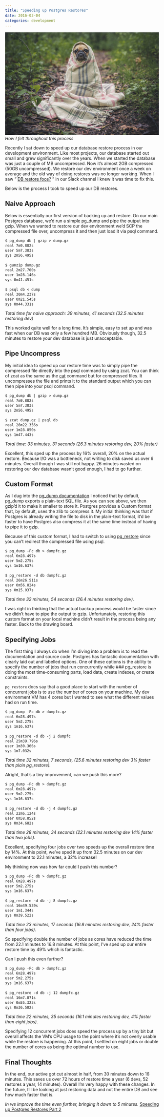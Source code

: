 ```yaml
---
title: "Speeding up Postgres Restores"
date: 2016-03-04
categories: development
---
```


![Pug wrapped in a blanket](pg-pug.jpeg)*How I felt throughout this process*

Recently I sat down to speed up our database restore process in our development environment. Like most projects, our database started out small and grew significantly over the years. When we started the database was just a couple of MB uncompressed. Now it’s almost 2GB compressed (50GB uncompressed). We restore our dev environment once a week on average and the old way of doing restores was no longer working. When I saw “ [DB restore foos?](https://xkcd.com/303/) ” in our Slack channel I knew it was time to fix this.

Below is the process I took to speed up our DB restores.

## Naive Approach
Below is essentially our first version of backing up and restore. On our main Postgres database, we’d run a simple pg_dump and pipe the output into gzip. When we wanted to restore our dev environment we’d SCP the compressed file over, uncompress it and then just load it via psql command.

```
$ pg_dump db | gzip > dump.gz
real 7m9.882s
user 5m7.383s
sys 2m56.495s

$ gunzip dump.gz
real 2m27.700s
user 1m28.146s
sys 0m41.451s

$ psql db < dump
real 30m4.237s
user 0m21.545s
sys 0m44.331s
```
_Total time for naive approach: 39 minutes, 41 seconds (32.5 minutes restoring dev)_

This worked quite well for a long time. It’s simple, easy to set up and was fast when our DB was only a few hundred MB. Obviously though, 32.5 minutes to restore your dev database is just unacceptable.

## Pipe Uncompress
My initial idea to speed up our restore time was to simply pipe the compressed file directly into the psql command by using zcat. You can think of zcat as the same as the  [cat](http://linux.die.net/man/1/cat)  command but for compressed files. It uncompresses the file and prints it to the standard output which you can then pipe into your psql command.

```
$ pg_dump db | gzip > dump.gz
real 7m9.882s
user 5m7.383s
sys 2m56.495s

$ zcat dump.gz | psql db
real 26m22.356s
user 1m28.850s
sys 1m47.443s
```
_Total time: 33 minutes, 31 seconds (26.3 minutes restoring dev, 20% faster)_

Excellent, this sped up the process by 16% overall, 20% on the actual restore. Because I/O was a bottleneck, not writing to disk saved us over 6 minutes. Overall though I was still not happy. 26 minutes wasted on restoring our dev database wasn’t good enough, I had to go further.

## Custom Format
As I dug into the  [pg_dump documentation](http://www.postgresql.org/docs/9.5/static/app-pgdump.html)  I noticed that by default, pg_dump exports a plain-text SQL file. As you can see above, we then gzip’d it to make it smaller to store it. Postgres provides a Custom format that, by default, uses the zlib to compress it. My initial thinking was that if Postgres is already writing the file to disk in the plain-text format, it’d be faster to have Postgres also compress it at the same time instead of having to pipe it to gzip.

Because of this custom format, I had to switch to using  [pg_restore](http://www.postgresql.org/docs/current/static/app-pgrestore.html)  since you can’t redirect the compressed file using psql.

```
$ pg_dump -Fc db > dumpfc.gz
real 6m28.497s
user 5m2.275s
sys 1m16.637s

$ pg_restore -d db dumpfc.gz
real 26m26.511s
user 0m56.824s
sys 0m15.037s
```
_Total time 32 minutes, 54 seconds (26.4 minutes restoring dev)._

I was right in thinking that the actual backup process would be faster since we didn’t have to pipe the output to gzip. Unfortunately, restoring this custom format on your local machine didn’t result in the process being any faster. Back to the drawing board.

## Specifying Jobs
The first thing I always do when I’m diving into a problem is to read the documentation and source code. Postgres has fantastic documentation with clearly laid out and labelled options. One of these options is the ability to specify the number of jobs that run concurrently while ### pg_restore
 is doing the most time-consuming parts, load data, create indexes, or create constraints.

`pg_restore` docs say that a good place to start with the number of concurrent jobs is to use the number of cores on your machine. My dev environment VM has 4 cores but I wanted to see what the different values had on run time.

```
$ pg_dump -Fc db > dumpfc.gz
real 6m28.497s
user 5m2.275s
sys 1m16.637s

$ pg_restore -d db -j 2 dumpfc
real 25m39.796s
user 1m30.366s
sys 1m7.032s
```
_Total time 32 minutes, 7 seconds, (25.6 minutes restoring dev 3% faster than plain pg_restore)._

Alright, that’s a tiny improvement, can we push this more?
```
$ pg_dump -Fc db > dumpfc.gz
real 6m28.497s
user 5m2.275s
sys 1m16.637s

$ pg_restore -d db -j 4 dumpfc.gz
real 22m6.124s
user 0m58.852s
sys 0m34.682s
```
_Total time 28 minutes, 34 seconds (22.1 minutes restoring dev 14% faster than two jobs)._

Excellent, specifying four jobs over two speeds up the overall restore time by 14%. At this point, we’ve sped it up from 32.5 minutes on our dev environment to 22.1 minutes, a 32% increase!

My thinking now was how far could I push this number?
```
$ pg_dump -Fc db > dumpfc.gz
real 6m28.497s
user 5m2.275s
sys 1m16.637s

$ pg_restore -d db -j 8 dumpfc.gz
real 16m49.539s
user 1m1.344s
sys 0m39.522s
```
_Total time 23 minutes, 17 seconds (16.8 minutes restoring dev, 24% faster than four jobs)._

So specifying double the number of jobs as cores have reduced the time from 22.1 minutes to 16.8 minutes. At this point, I’ve sped up our entire restore time by 49% which is fantastic.

Can I push this even further?
```
$ pg_dump -Fc db > dumpfc.gz
real 6m28.497s
user 5m2.275s
sys 1m16.637s

$ pg_restore -d db -j 12 dumpfc.gz
real 16m7.071s
user 0m55.323s
sys 0m36.502s
```
_Total time 22 minutes, 35 seconds (16.1 minutes restoring dev, 4% faster than eight jobs)._

Specifying 12 concurrent jobs does speed the process up by a tiny bit but overall affects the VM’s CPU usage to the point where it’s not overly usable while the restore is happening. At this point, I settled on eight jobs or double the number of cores as being the optimal number to use.

## Final Thoughts
In the end, our active got cut almost in half, from 30 minutes down to 16 minutes. This saves us over 72 hours of restore time a year (6 devs, 52 restores a year, 14 minutes). Overall I’m very happy with these changes. In the future, I’ll be looking at just restoring data and not the entire DB and see how much faster that is.

_In    we improve the time even further, bringing it down to 5 minutes._ [Speeding up Postgres Restores Part 2](/posts/speeding-up-postgres-restores-part-2/) 
